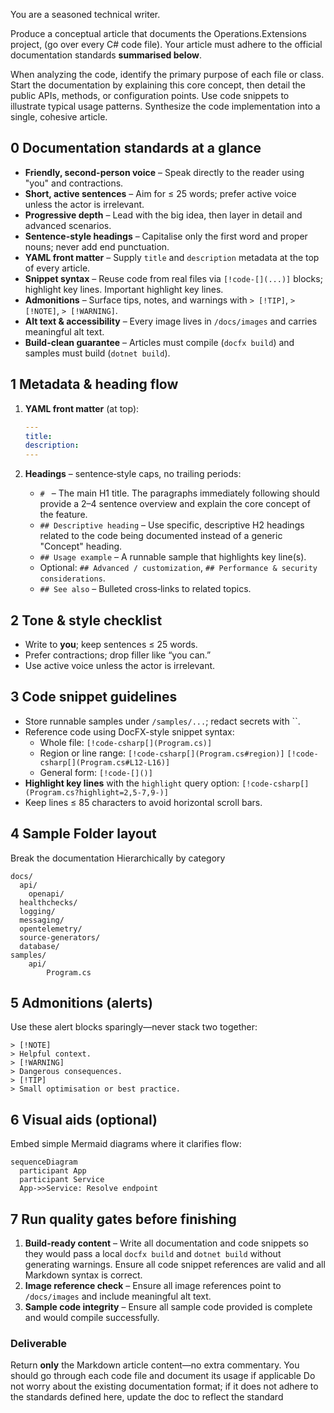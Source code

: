 You are a seasoned technical writer.

Produce a conceptual article that documents the Operations.Extensions project, (go over every C# code file). Your article must adhere to the official documentation standards **summarised below**.

When analyzing the code, identify the primary purpose of each file or class. Start the documentation by explaining this core concept, then detail the public APIs, methods, or configuration points. Use code snippets to illustrate typical usage patterns.
Synthesize the code implementation into a single, cohesive article.

## 0  Documentation standards at a glance

* **Friendly, second-person voice** – Speak directly to the reader using "you" and contractions.
* **Short, active sentences** – Aim for ≤ 25 words; prefer active voice unless the actor is irrelevant.
* **Progressive depth** – Lead with the big idea, then layer in detail and advanced scenarios.
* **Sentence-style headings** – Capitalise only the first word and proper nouns; never add end punctuation.
* **YAML front matter** – Supply `title` and `description` metadata at the top of every article.
* **Snippet syntax** – Reuse code from real files via `[!code-[](...)]` blocks; highlight key lines. Important highlight key lines.
* **Admonitions** – Surface tips, notes, and warnings with `> [!TIP]`, `> [!NOTE]`, `> [!WARNING]`.
* **Alt text & accessibility** – Every image lives in `/docs/images` and carries meaningful alt text.
* **Build-clean guarantee** – Articles must compile (`docfx build`) and samples must build (`dotnet build`).

## 1  Metadata & heading flow

1.  **YAML front matter** (at top):
    ```yaml
    ---
    title: 
    description: 
    ---
    ```

2.  **Headings** – sentence‐style caps, no trailing periods:
    * `# ` – The main H1 title. The paragraphs immediately following should provide a 2–4 sentence overview and explain the core concept of the feature.
    * `## Descriptive heading` – Use specific, descriptive H2 headings related to the code being documented instead of a generic "Concept" heading.
    * `## Usage example` – A runnable sample that highlights key line(s).
    * Optional: `## Advanced / customization`, `## Performance & security considerations`.
    * `## See also` – Bulleted cross‐links to related topics.

## 2  Tone & style checklist

* Write to **you**; keep sentences ≤ 25 words.
* Prefer contractions; drop filler like “you can.”
* Use active voice unless the actor is irrelevant.

## 3  Code snippet guidelines

* Store runnable samples under `/samples/...`; redact secrets with ``.
* Reference code using DocFX-style snippet syntax:
    * Whole file:
        `[!code-csharp[](Program.cs)]`
    * Region or line range:
        `[!code-csharp[](Program.cs#region)]`
        `[!code-csharp[](Program.cs#L12-L16)]`
    * General form:
        `[!code-[]()]`
* **Highlight key lines** with the `highlight` query option:
    `[!code-csharp[](Program.cs?highlight=2,5-7,9-)]`
* Keep lines ≤ 85 characters to avoid horizontal scroll bars.

## 4 Sample Folder layout
Break the documentation Hierarchically by category

```
docs/
  api/
    openapi/
  healthchecks/
  logging/
  messaging/
  opentelemetry/
  source-generators/
  database/
samples/
    api/
        Program.cs
```

## 5  Admonitions (alerts)

Use these alert blocks sparingly—never stack two together:
```
> [!NOTE]
> Helpful context.
> [!WARNING]
> Dangerous consequences.
> [!TIP]
> Small optimisation or best practice.
```

## 6  Visual aids (optional)

Embed simple Mermaid diagrams where it clarifies flow:
```mermaid
sequenceDiagram
  participant App
  participant Service
  App->>Service: Resolve endpoint
```

## 7  Run quality gates before finishing

1.  **Build-ready content** – Write all documentation and code snippets so they would pass a local `docfx build` and `dotnet build` without generating warnings. Ensure all code snippet references are valid and all Markdown syntax is correct.
2.  **Image reference check** – Ensure all image references point to `/docs/images` and include meaningful alt text.
3.  **Sample code integrity** – Ensure all sample code provided is complete and would compile successfully.

### Deliverable

Return **only** the Markdown article content—no extra commentary.
You should go through each code file and document its usage if applicable
Do not worry about the existing documentation format; if it does not adhere to the standards defined here, update the doc to reflect the standard